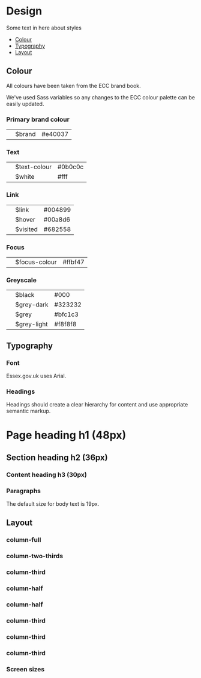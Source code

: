 <h1>Design</h1>
<p>Some text in here about styles</p>

<ul class="list">
  <li><a href="#colour">Colour</a></li>
  <li><a href="#typography">Typography</a></li>
  <li><a href="#layout">Layout</a></li>
</ul>
<div class="section-break-sm"></div>

<h2 id="colour">Colour</h2>
<p>All colours have been taken from the ECC brand book.</p>
<p>We've used Sass variables so any changes to the ECC colour palette can be
  easily updated.</p>

<h3>Primary brand colour</h3>
<div class="basic-table">
<table>
  <tbody>
    <tr>
      <td><div class="colour-swatch" style="background-color:#e40037"></div></td>
      <td>$brand</td>
      <td>#e40037</td>
    </tr>
  </tbody>
</table>
</div>

<h3>Text</h3>
<div class="basic-table">
<table>
  <tbody>
    <tr>
      <td><div class="colour-swatch" style="background-color:#0b0c0c"></div></td>
      <td>$text-colour</td>
      <td>#0b0c0c</td>
    </tr>
    <tr>
      <td><div class="colour-swatch colour-swatch-border" style="background-color:#fff"></div></td>
      <td>$white</td>
      <td>#fff</td>
    </tr>
  </tbody>
</table>
</div>


<h3>Link</h3>
<div class="basic-table">
<table>
  <tbody>
    <tr>
      <td><div class="colour-swatch" style="background-color:#004899"></div></td>
      <td>$link</td>
      <td>#004899</td>
    </tr>
    <tr>
      <td><div class="colour-swatch" style="background-color:#00a8d6"></div></td>
      <td>$hover</td>
      <td>#00a8d6</td>
    </tr>
    <tr>
      <td><div class="colour-swatch" style="background-color:#682558"></div></td>
      <td>$visited</td>
      <td>#682558</td>
    </tr>
  </tbody>
</table>
</div>

<h3>Focus</h3>
<div class="basic-table">
<table>
  <tbody>
    <tr>
      <td><div class="colour-swatch" style="background-color:#ffbf47"></div></td>
      <td>$focus-colour</td>
      <td>#ffbf47</td>
    </tr>
  </tbody>
</table>
</div>

<h3>Greyscale</h3>
<div class="basic-table">
<table>
  <tbody>
    <tr>
      <td><div class="colour-swatch" style="background-color:#000"></div></td>
      <td>$black</td>
      <td>#000</td>
    </tr>
    <tr>
      <td><div class="colour-swatch" style="background-color:#323232"></div></td>
      <td>$grey-dark</td>
      <td>#323232</td>
    </tr>
    <tr>
      <td><div class="colour-swatch" style="background-color:#bfc1c3"></div></td>
      <td>$grey</td>
      <td>#bfc1c3</td>
    </tr>
    <tr>
      <td><div class="colour-swatch" style="background-color:#f8f8f8"></div></td>
      <td>$grey-light</td>
      <td>#f8f8f8</td>
    </tr>
  </tbody>
</table>
</div>


<div class="section-break-sm"></div>

<h2 id="typography">Typography</h2>
  <h3>Font</h3>
  <p>Essex.gov.uk uses Arial.</p>

<h3>Headings</h3>
  <p>Headings should create a clear hierarchy for content and use appropriate semantic markup.</p>

<div class="demo-box">
  <h1>Page heading h1 (48px)</h1>
  <h2>Section heading h2 (36px)</h2>
  <h3>Content heading h3 (30px)</h3>
</div>

<h3>Paragraphs</h3>
  <p>The default size for body text is 19px.</p>

<div class="section-break-sm"></div>

<h2 id="layout">Layout</h2>

<div class="grid-row">
  <div class="column-full">
    <div class="demo-box">
    <h3>column-full</h3>
    </div>
  </div>
</div>

<div class="grid-row">
  <div class="column-two-thirds">
    <div class="demo-box">
      <h3>column-two-thirds</h3>
    </div>
  </div>
  <div class="column-third">
    <div class="demo-box">
      <h3>column-third</h3>
    </div>
  </div>
</div>

<div class="grid-row">
  <div class="column-half">
    <div class="demo-box">
      <h3>column-half</h3>
    </div>
  </div>
  <div class="column-half">
    <div class="demo-box">
      <h3>column-half</h3>
    </div>
  </div>
</div>

<div class="grid-row">
  <div class="column-third">
    <div class="demo-box">
      <h3>column-third</h3>
    </div>
  </div>
  <div class="column-third">
    <div class="demo-box">
      <h3>column-third</h3>
    </div>
  </div>
  <div class="column-third">
    <div class="demo-box">
      <h3>column-third</h3>
    </div>
  </div>
</div>


<h3>Screen sizes</h3>
